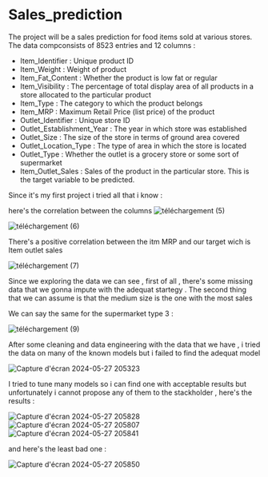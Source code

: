 # Sales_prediction
The project will be a sales prediction for food items sold at various stores. 
The data compconsists of 8523 entries and 12 columns : 

- Item_Identifier : Unique product ID
- Item_Weight : Weight of product
- Item_Fat_Content : Whether the product is low fat or regular
- Item_Visibility : The percentage of total display area of all 
                    products in a store allocated to the particular product          
- Item_Type : The category to which the product belongs               
- Item_MRP : Maximum Retail Price (list price) of the product                 
- Outlet_Identifier : Unique store ID       
- Outlet_Establishment_Year : The year in which store was established
- Outlet_Size : The size of the store in terms of ground area covered               
- Outlet_Location_Type : The type of area in which the store is located    
- Outlet_Type :  Whether the outlet is a grocery store or some sort of supermarket            
- Item_Outlet_Sales : Sales of the product in the particular store. This is the target variable to be predicted.

Since it's my first project i tried all that i know : 

here's the correlation between the columns 
![téléchargement (5)](https://github.com/medayoubaziz1993/Sales_prediction/assets/162934368/b2530693-53c4-4b63-83ca-ebeaed9f4874)

![téléchargement (6)](https://github.com/medayoubaziz1993/Sales_prediction/assets/162934368/af59712b-365a-4172-8596-b0b4ac1f322b)

There's a positive correlation between the itm MRP and our target wich is Item outlet sales 

![téléchargement (7)](https://github.com/medayoubaziz1993/Sales_prediction/assets/162934368/bc8c6bd0-1d7d-45a3-8ec2-c8a345c2f6c3)

Since we exploring the data we can see , first of all , there's some missing data that we gonna impute with the adequat startegy . The second thing that we can assume is that the medium size is the one with the most sales 

We can say the same for the supermarket type 3  : 

![téléchargement (9)](https://github.com/medayoubaziz1993/Sales_prediction/assets/162934368/9a05b750-0ccb-473b-af07-ee88e0629513)
	
	
After some cleaning and data engineering with the data that we have , i tried the data on many of the known models but i failed to find the adequat model 

![Capture d'écran 2024-05-27 205323](https://github.com/medayoubaziz1993/Sales_prediction/assets/162934368/73b28d8f-4c2d-4057-a405-c5083c8fb7b2)
	
I tried to tune many models so i can find one with acceptable results but unfortunately i cannot propose any of them to the stackholder , here's the results : 

![Capture d'écran 2024-05-27 205828](https://github.com/medayoubaziz1993/Sales_prediction/assets/162934368/b175cd42-ba9a-4e99-b3d0-ad9495c8c4c0)
![Capture d'écran 2024-05-27 205807](https://github.com/medayoubaziz1993/Sales_prediction/assets/162934368/5ea34d4b-b924-454a-860b-2662925e440a)
![Capture d'écran 2024-05-27 205841](https://github.com/medayoubaziz1993/Sales_prediction/assets/162934368/b03fde09-0ce3-4eb7-ad5e-218a52a9ceb8)

and here's the least bad one : 


![Capture d'écran 2024-05-27 205850](https://github.com/medayoubaziz1993/Sales_prediction/assets/162934368/7357d950-f2af-4763-b3f0-a8761baa2517)
